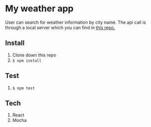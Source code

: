 # My weather app

User can search for weather information by city name. The api call is through a local server which you can find in [this repo.](https://github.com/superpower1/SinefaTechnicalAssessment1)

## Install
1. Clone down this repo
2. `$ npm install`

## Test
1. `$ npm test`

## Tech
1. React
2. Mocha
